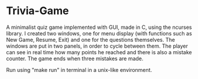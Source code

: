 # Trivia-Game

A minimalist quiz game implemented with GUI, made in C, using the ncurses library. I created two windows, one for menu display (with functions such as New Game, Resume, Exit) and one for the questions themselves. The windows are put in two panels, in order to cycle between them. The player can see in real time how many points he reached and there is also a mistake counter. The game ends when three mistakes are made.

Run using "make run" in terminal in a unix-like environment.
